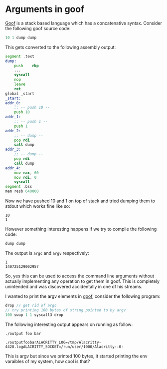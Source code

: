 # Arguments in goof

[Goof](https://github.com/sneaky-potato/goof) is a stack based language which has a concatenative syntax. Consider the following goof source code:

```pascal title="test.goof"
10 1 dump dump
```

This gets converted to the following assembly output:

```asm title="output.asm"
segment .text
dump:
    push    rbp
    ...
    syscall
    nop
    leave
    ret
global _start
_start:
addr_0:
    ;; -- push 10 --
    push 10
addr_1:
    ;; -- push 1 --
    push 1
addr_2:
    ;; -- dump --
    pop rdi
    call dump
addr_3:
    ;; -- dump --
    pop rdi
    call dump
addr_4:
    mov rax, 60
    mov rdi, 0
    syscall
segment .bss
mem resb 640000
```

Now we have pushed 10 and 1 on top of stack and tried dumping them to stdout which works fine like so:
```console
10
1
```

However something interesting happens if we try to compile the following code:
```pascal title="test.goof"
dump dump
```

The output is `argc` and `argv` respectively:
```
1
140725129002957
```

So, yes this can be used to access the command line arguments without actually implementing any operation to get them in goof. This is completely unintended and was discovered accidentally in one of his streams.

I wanted to print the argv elements in [goof](https://github.com/sneaky-potato/goof), consider the following program:
```pascal title="test.goof"
drop // get rid of argc
// try printing 100 bytes of string pointed to by argv
100 swap 1 1 syscall3 drop
```

The following interesting output appears on running as follow:
```console
./output foo bar
```

```console
./outputfoobarALACRITTY_LOG=/tmp/Alacritty-4428.logALACRITTY_SOCKET=/run/user/1000/Alacritty-:0-     
```

This is argv but since we printed 100 bytes, it started printing the env varaibles of my system, how cool is that?
